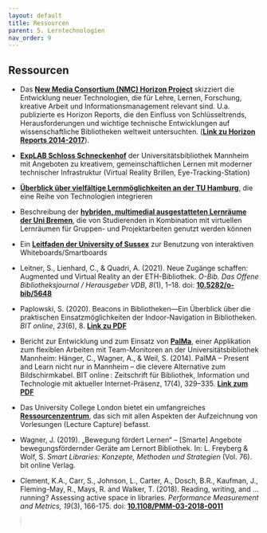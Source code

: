 ```yaml
---
layout: default
title: Ressourcen
parent: 5. Lerntechnologien
nav_order: 9
---
```


## Ressourcen

-   Das **[New Media Consortium (NMC) Horizon
    Project](http://www.nmc.org/horizon-project)** skizziert die
    Entwicklung neuer Technologien, die für Lehre, Lernen, Forschung,
    kreative Arbeit und Informationsmanagement relevant sind. U.a.
    publizierte es Horizon Reports, die den Einfluss von
    Schlüsseltrends, Herausforderungen und wichtige technische
    Entwicklungen auf wissenschaftliche Bibliotheken weltweit
    untersuchten. (**[Link zu Horizon Reports 2014-2017](https://library.educause.edu/resources/2017/12/horizon-report-library-edition-2014-2017)**).

-   **[ExpLAB Schloss Schneckenhof](https://www.bib.uni-mannheim.de/standorte/explab-schloss-schneckenhof/)** der Universitätsbibliothek Mannheim mit Angeboten zu kreativem, gemeinschaftlichen Lernen mit moderner technischer Infrastruktur (Virtual Reality Brillen, Eye-Tracking-Station)

-   **[Überblick über vielfältige Lernmöglichkeiten an der TU Hamburg](https://www.tuhh.de/tuhh/lehre/lerninfrastruktur.html)**, die
    eine Reihe von Technologien integrieren

-   Beschreibung der **[hybriden, multimedial ausgestatteten Lernräume der
    Uni Bremen](https://www.uni-bremen.de/zmml/kompetenzbereiche/lern-und-arbeitsraeume-fuer-studierende)**, die von Studierenden in Kombination mit virtuellen
    Lernräumen für Gruppen- und Projektarbeiten genutzt werden können

-   Ein **[Leitfaden der University of Sussex](http://www.sussex.ac.uk/tel/learningtechnologies/iwb)** zur Benutzung von
    interaktiven Whiteboards/Smartboards

-   Leitner, S., Lienhard, C., & Quadri, A. (2021). Neue Zugänge
    schaffen: Augmented und Virtual Reality an der ETH-Bibliothek.
    *O-Bib. Das Offene Bibliotheksjournal / Herausgeber VDB*, *8*(1),
    1–18. doi: **[10.5282/o-bib/5648](https://doi.org/10.5282/o-bib/5648)**

-   Paplowski, S. (2020). Beacons in Bibliotheken—Ein Überblick über die
    praktischen Einsatzmöglichkeiten der Indoor-Navigation in
    Bibliotheken. *BIT online*, *23*(6), 8. **[Link zu PDF](https://www.b-i-t-online.de/heft/2020-06-fachbeitrag-paplowski.pdf)**

-   Bericht zur Entwicklung und zum Einsatz von **[PalMa](https://www.bib.uni-mannheim.de/services/arbeitsplaetze/palma-team-monitore/)**, einer Applikation zum flexiblen Arbeiten mit Team-Monitoren an der Universitätsbibliothek Mannheim: Hänger, C., Wagner, A., & Weil, S. (2014). PalMA – Present and Learn nicht nur in Mannheim – die clevere Alternative zum Bildschirmkabel. BIT online : Zeitschrift für Bibliothek, Information und Technologie mit aktueller Internet-Präsenz, 17(4), 329–335.
**[Link zum PDF](https://www.b-i-t-online.de/heft/2014-04/fachbeitrag-haenger.pdf)**   

-   Das University College London bietet ein umfangreiches
    **[Ressourcenzentrum](https://wiki.ucl.ac.uk/display/LecturecastResourceCentre/Lecturecast+Resource+Centre)**, das sich mit allen Aspekten der Aufzeichnung von
    Vorlesungen (Lecture Capture) befasst.

-   Wagner, J. (2019). „Bewegung fördert Lernen“ – \[Smarte\] Angebote bewegungsfördernder Geräte am Lernort Bibliothek. In: L. Freyberg & Wolf, S. *Smart Libraries: Konzepte, Methoden und Strategien* (Vol. 76). bit online Verlag.

-   Clement, K.A., Carr, S., Johnson, L., Carter, A., Dosch, B.R., Kaufman, J., Fleming-May, R., Mays, R. and Walker, T. (2018). Reading, writing, and … running? Assessing active space in libraries. *Performance Measurement and Metrics, 19*(3), 166-175. doi: **[10.1108/PMM-03-2018-0011](https://doi.org/10.1108/PMM-03-2018-0011)**
>
>  
